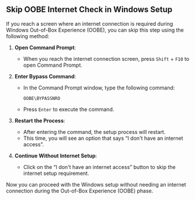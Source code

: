 ## Skip OOBE Internet Check in Windows Setup

If you reach a screen where an internet connection is required during Windows Out-of-Box Experience (OOBE), you can skip this step using the following method:

1. **Open Command Prompt**:
   - When you reach the internet connection screen, press `Shift` + `F10` to open Command Prompt.

2. **Enter Bypass Command**:
   - In the Command Prompt window, type the following command:
     ```
     OOBE\BYPASSNRO
     ```
   - Press `Enter` to execute the command.

3. **Restart the Process**:
   - After entering the command, the setup process will restart.
   - This time, you will see an option that says “I don't have an internet access”.

4. **Continue Without Internet Setup**:
   - Click on the “I don't have an internet access” button to skip the internet setup requirement.

Now you can proceed with the Windows setup without needing an internet connection during the Out-of-Box Experience (OOBE) phase.
